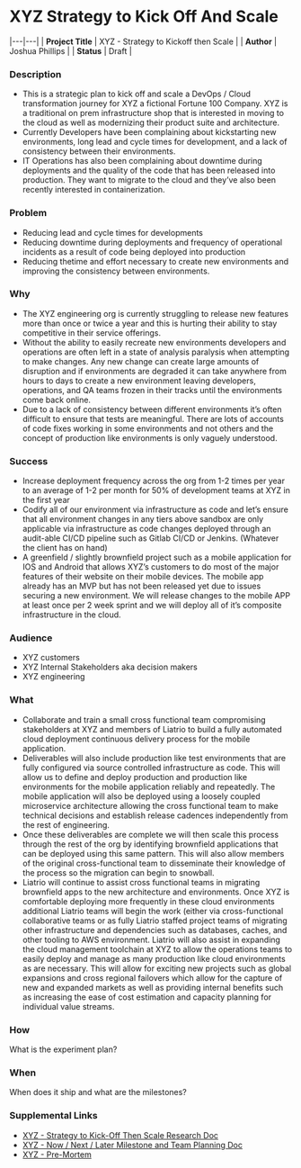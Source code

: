 # XYZ Strategy to Kick Off And Scale

|---|---|
| **Project Title**	 | XYZ - Strategy to Kickoff then Scale |
| **Author** | 	Joshua Phillips |
| **Status** | Draft | 

### Description
- This is a strategic plan to kick off and scale a DevOps / Cloud transformation journey for XYZ a fictional Fortune 100 Company. XYZ is a traditional on prem infrastructure shop that is interested in moving to the cloud as well as modernizing their product suite and architecture. 
- Currently Developers have been complaining about kickstarting new environments, long lead and cycle times for development, and a lack of consistency between their environments. 
- IT Operations has also been complaining about downtime during deployments and the quality of the code that has been released into production. 
They want to migrate to the cloud and they’ve also been recently interested in containerization.

### Problem
- Reducing lead and cycle times for developments 
- Reducing downtime during deployments and frequency of operational incidents as a result of code being deployed into production
- Reducing thetime and effort necessary to create new environments and improving the consistency between environments. 

### Why
- The XYZ engineering org is currently struggling to release new features more than once or twice a year and this is hurting their ability to stay competitive in their service offerings.  
- Without the ability to easily recreate new environments developers and operations are often left in a state of analysis paralysis when attempting to make changes. Any new change can create large amounts of disruption and if environments are degraded it can take anywhere from hours to days to create a new environment leaving developers, operations, and QA teams frozen in their tracks until the environments come back online. 
- Due to a lack of consistency between different environments it’s often difficult to ensure that tests are meaningful. There are lots of accounts of code fixes working in some environments and not others and the concept of production like environments is only vaguely understood. 

### Success
- Increase deployment frequency across the org from 1-2 times per year to an average of 1-2 per month for 50% of development teams at XYZ in the first year
- Codify all of our environment via infrastructure as code and let’s ensure that all environment changes in any tiers above sandbox are only applicable via infrastructure as code changes deployed through an audit-able CI/CD pipeline such as Gitlab CI/CD or Jenkins. (Whatever the client has on hand)
- A greenfield / slightly brownfield project such as a mobile application for IOS and Android that allows XYZ’s customers to do most of the major features of their website on their mobile devices. The mobile app already has an MVP but has not been released yet due to issues securing a new environment. We will release changes to the mobile APP at least once per 2 week sprint and we will deploy all of it’s composite infrastructure in the cloud. 

### Audience
- XYZ customers
- XYZ Internal Stakeholders aka decision makers
- XYZ engineering 

### What
- Collaborate and train a small cross functional team compromising stakeholders at XYZ and members of Liatrio to build a fully automated cloud deployment continuous delivery process for the mobile application. 
- Deliverables will also include production like test environments that are fully configured via source controlled infrastructure as code. This will allow us to define and deploy production and production like environments for the mobile application reliably and repeatedly.
The mobile application will also be deployed using a loosely coupled microservice architecture allowing the cross functional team to make technical decisions and establish release cadences independently from the rest of engineering.
- Once these deliverables are complete we will then scale this process through the rest of the org by identifying brownfield applications that can be deployed using this same pattern. This will also allow members of the original cross-functional team to disseminate their knowledge of the process so the migration can begin to snowball.
- Liatrio will continue to assist cross functional teams in migrating brownfield apps to the new architecture and environments. Once XYZ is comfortable deploying more frequently in these cloud environments additional Liatrio teams will begin the work  (either via cross-functional collaborative teams or as fully Liatrio staffed project teams of migrating other infrastructure and dependencies such as databases, caches, and other tooling to AWS environment. Liatrio will also assist in expanding the cloud management toolchain at XYZ to allow the operations teams to easily deploy and manage as many production like cloud environments as are necessary. This will allow for exciting new projects such as global expansions and cross regional failovers which allow for the capture of new and expanded markets as well as providing internal benefits such as increasing the ease of cost estimation and capacity planning for individual value streams. 

### How
What is the experiment plan? 

 


### When
When does it ship and what are the milestones?


### Supplemental Links
- [XYZ - Strategy to Kick-Off Then Scale Research Doc ](https://whimsical.com/xyz-strategy-to-kickoff-then-scale-653R4DcaJwCqNJVthHAaJf)
- [XYZ - Now / Next / Later Milestone and Team Planning Doc](https://whimsical.com/xyz-now-next-later-5xydyAG2TpNYPD4ySWiWjp)
- [XYZ - Pre-Mortem](https://whimsical.com/xyz-detailed-implementation-plan-KhybSdzyUh1fKdUcB3pxz8)
 
  


